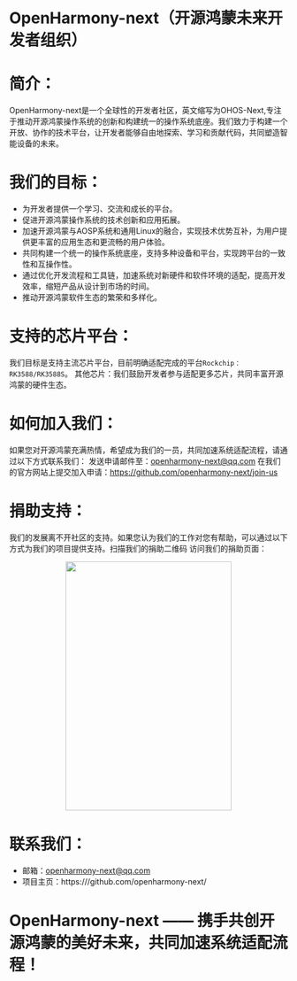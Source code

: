 # OpenHarmony-next（开源鸿蒙未来开发者组织）

# 简介：
  OpenHarmony-next是一个全球性的开发者社区，英文缩写为OHOS-Next,专注于推动开源鸿蒙操作系统的创新和构建统一的操作系统底座。我们致力于构建一个开放、协作的技术平台，让开发者能够自由地探索、学习和贡献代码，共同塑造智能设备的未来。

# 我们的目标：
- 为开发者提供一个学习、交流和成长的平台。
- 促进开源鸿蒙操作系统的技术创新和应用拓展。
- 加速开源鸿蒙与AOSP系统和通用Linux的融合，实现技术优势互补，为用户提供更丰富的应用生态和更流畅的用户体验。
- 共同构建一个统一的操作系统底座，支持多种设备和平台，实现跨平台的一致性和互操作性。
- 通过优化开发流程和工具链，加速系统对新硬件和软件环境的适配，提高开发效率，缩短产品从设计到市场的时间。
- 推动开源鸿蒙软件生态的繁荣和多样化。
# 支持的芯片平台：
我们目标是支持主流芯片平台，目前明确适配完成的平台```Rockchip：RK3588/RK3588S```。 其他芯片：我们鼓励开发者参与适配更多芯片，共同丰富开源鸿蒙的硬件生态。
# 如何加入我们：
如果您对开源鸿蒙充满热情，希望成为我们的一员，共同加速系统适配流程，请通过以下方式联系我们：
发送申请邮件至：openharmony-next@qq.com 在我们的官方网站上提交加入申请：https://github.com/openharmony-next/join-us
# 捐助支持：
我们的发展离不开社区的支持。如果您认为我们的工作对您有帮助，可以通过以下方式为我们的项目提供支持。扫描我们的捐助二维码
访问我们的捐助页面：
<div align=center><img src="[https://github.com/Legend-yd/MyDawn/blob/master/20171223205540585.png](https://github.com/openharmony-next/.github/blob/main/donate.jpg)" width="300" height="450" /></div>

# 联系我们：
- 邮箱：openharmony-next@qq.com
- 项目主页：https:///github.com/openharmony-next/

# OpenHarmony-next —— 携手共创开源鸿蒙的美好未来，共同加速系统适配流程！
